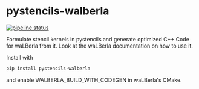 pystencils-walberla
===================
[![pipeline status](https://i10git.cs.fau.de/pycodegen/pystencils_walberla/badges/master/pipeline.svg)](https://i10git.cs.fau.de/pycodegen/pystencils_walberla/commits/master)

Formulate stencil kernels in pystencils and generate optimized C++ Code for waLBerla from it.
Look at the waLBerla documentation on how to use it.

Install with
```bash
pip install pystencils-walberla
```
and enable WALBERLA_BUILD_WITH_CODEGEN in waLBerla's CMake.


